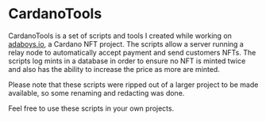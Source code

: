 # CardanoTools

CardanoTools is a set of scripts and tools I created while working on [adaboys.io](https://adaboys.io), a Cardano NFT project. 
The scripts allow a server running a relay node to automatically accept payment and send customers NFTs.
The scripts log mints in a database in order to ensure no NFT is minted twice and also has the ability to increase the price 
as more are minted. 

Please note that these scripts were ripped out of a larger project to be made available, so some renaming and redacting was done. 

Feel free to use these scripts in your own projects.
